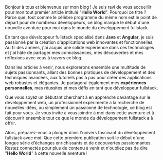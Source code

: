 Bonjour à tous et bienvenue sur mon blog ! Je suis ravi de vous accueillir pour mon tout premier article intitulé "**Hello World**". Pourquoi ce titre ? Parce que, tout comme le célèbre programme du même nom est le point de départ pour de nombreux développeurs, ce blog marque le début d'une nouvelle aventure pour moi dans le monde du développement fullstack.

En tant que développeur fullstack spécialisé dans **Java** et **Angular**, je suis passionné par la création d'applications web innovantes et fonctionnelles. Au fil des années, j'ai acquis une solide expérience dans ces technologies et j'ai hâte de partager mes connaissances, mes découvertes et mes réflexions avec vous à travers ce blog.

Dans les articles à venir, nous explorerons ensemble une multitude de sujets passionnants, allant des bonnes pratiques de développement et des techniques avancées, aux tutoriels pas à pas pour créer des applications web robustes et élégantes. Je partagerai également mes **expériences personnelles**, mes réussites et mes défis en tant que développeur fullstack.

Que vous soyez un débutant cherchant à en apprendre davantage sur le développement web, un professionnel expérimenté à la recherche de nouvelles idées, ou simplement un passionné de technologie, ce blog est fait pour vous. Je vous invite à vous joindre à moi dans cette aventure et à découvrir ensemble tout ce que le monde du développement fullstack a à offrir.

Alors, préparez-vous à plonger dans l'univers fascinant du développement fullstack avec moi. Que cette première publication soit le début d'une longue série d'échanges enrichissants et de découvertes passionnantes. Restez connectés pour plus de contenu à venir et n'oubliez pas de dire "**Hello World**" à cette nouvelle aventure !
